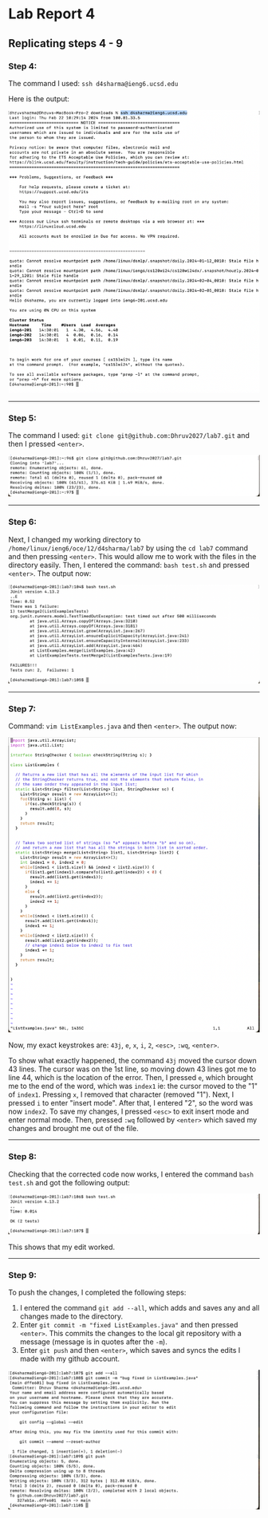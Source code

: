 # Lab Report 4

## Replicating steps 4 - 9

### Step 4:
The command I used: `ssh d4sharma@ieng6.ucsd.edu`

Here is the output:

![Image](SS1.png)

***
### Step 5:
The command I used: `git clone git@github.com:Dhruv2027/lab7.git` and then I pressed `<enter>`.

![Image](SS2.png)

***
### Step 6:
Next, I changed my working directory to `/home/linux/ieng6/oce/12/d4sharma/lab7` by using the `cd lab7` command and then pressing `<enter>`. This would allow me to work with the files in the directory easily. Then, I entered the command: `bash test.sh` and pressed `<enter>`. The output now:

![Image](SS3.png)

***
### Step 7:
Command: `vim ListExamples.java` and then `<enter>`. The output now: 

![Image](SS4.png)

Now, my exact keystrokes are: `43j`, `e`, `x`, `i`, `2`, `<esc>`, `:wq`, `<enter>`.

To show what exactly happened, the command `43j` moved the cursor down 43 lines. The cursor was on the 1st line, so moving down 43 lines got me to line 44, which is the location of the error. Then, I pressed `e`, which brought me to the end of the word, which was `index1` ie: the cursor moved to the "1" of `index1`. Pressing `x`, I removed that character (removed "1"). Next, I pressed `i` to enter "insert mode". After that, I entered "2", so the word was now `index2`. To save my changes, I pressed `<esc>` to exit insert mode and enter normal mode. Then, pressed `:wq` followed by `<enter>` which saved my changes and brought me out of the file.
***

### Step 8:
Checking that the corrected code now works, I entered the command `bash test.sh` and got the following output: 

![Image](SS5.png)

This shows that my edit worked.

***

### Step 9:
To push the changes, I completed the following steps:
1. I entered the command `git add --all`, which adds and saves any and all changes made to the directory.
2. Enter `git commit -m "fixed ListExamples.java"` and then pressed `<enter>`. This commits the changes to the local git repository with a message (message is in quotes after the `-m`).
3. Enter `git push` and then `<enter>`, which saves and syncs the edits I made with my github account.

![Image](SS6.png)

